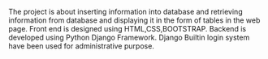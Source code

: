 The project is about inserting information into database and retrieving information from database and displaying it in the form of tables in the web page.
Front end is designed using HTML,CSS,BOOTSTRAP.
Backend is developed using Python Django Framework.
Django Builtin login system have been used for administrative purpose.
